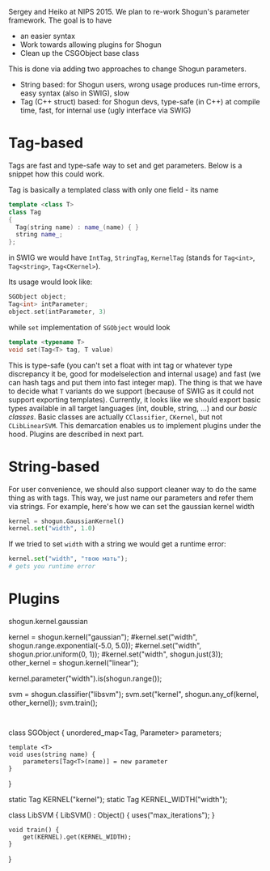 Sergey and Heiko at NIPS 2015. We plan to re-work Shogun's parameter framework. The goal is to have

 * an easier syntax
 * Work towards allowing plugins for Shogun
 * Clean up the CSGObject base class

This is done via adding two approaches to change Shogun parameters.
 * String based: for Shogun users, wrong usage produces run-time errors, easy syntax (also in SWIG), slow
 * Tag (C++ struct) based: for Shogun devs, type-safe (in C++) at compile time, fast, for internal use (ugly interface via SWIG)

Tag-based
=========

Tags are fast and type-safe way to set and get parameters. Below is a snippet how this could work.

Tag is basically a templated class with only one field - its name
```cpp
template <class T>
class Tag 
{
  Tag(string name) : name_(name) { }
  string name_;
};
```
in SWIG we would have `IntTag`, `StringTag`, `KernelTag` (stands for `Tag<int>`, `Tag<string>`, `Tag<CKernel>`).

Its usage would look like: 
```cpp
SGObject object;
Tag<int> intParameter;
object.set(intParameter, 3)
```
while `set` implementation of `SGObject` would look
```cpp
template <typename T>
void set(Tag<T> tag, T value)
```

This is type-safe (you can't set a float with int tag or whatever type discrepancy it be, good for modelselection and internal usage) and fast (we can hash tags and put them into fast integer map). The thing is that we have to decide what `T` variants do we support (because of SWIG as it could not support exporting templates). Currently, it looks like we should export basic types available in all target languages (int, double, string, ...) and our *basic classes*. Basic classes are actually `CClassifier`, `CKernel`, but not `CLibLinearSVM`. This demarcation enables us to implement plugins under the hood. Plugins are described in next part.

String-based
============

For user convenience, we should also support cleaner way to do the same thing as with tags. This way, we just name our parameters and refer them via strings. For example, here's how we can set the gaussian kernel width 

```python
kernel = shogun.GaussianKernel()
kernel.set("width", 1.0)
```

If we tried to set `width` with a string we would get a runtime error:

```python
kernel.set("width", "твою мать");
# gets you runtime error
```

Plugins
=======

shogun.kernel.gaussian

kernel = shogun.kernel("gaussian");
#kernel.set("width", shogun.range.exponential(-5.0, 5.0));
#kernel.set("width", shogun.prior.uniform(0, 1));
#kernel.set("width", shogun.just(3));
other_kernel = shogun.kernel("linear");

kernel.parameter("width").is(shogun.range());

svm = shogun.classifier("libsvm");
svm.set("kernel", shogun.any_of(kernel, other_kernel));
svm.train();

```


```
class SGObject {
    unordered_map<Tag, Parameter> parameters;

    template <T>
    void uses(string name) {
        parameters[Tag<T>(name)] = new parameter
    }

}

static Tag<CKernel> KERNEL("kernel");
static Tag<float> KERNEL_WIDTH("width");

class LibSVM {
    LibSVM() : Object() {
        uses<int>("max_iterations");
    }

    void train() {
        get(KERNEL).get(KERNEL_WIDTH);
    }
}

```

